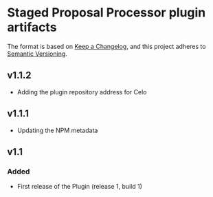 # Staged Proposal Processor plugin artifacts

The format is based on [Keep a Changelog](https://keepachangelog.com/en/1.0.0/),
and this project adheres to [Semantic Versioning](https://semver.org/spec/v2.0.0.html).

## v1.1.2

- Adding the plugin repository address for Celo

## v1.1.1

- Updating the NPM metadata

## v1.1

### Added

- First release of the Plugin (release 1, build 1)
